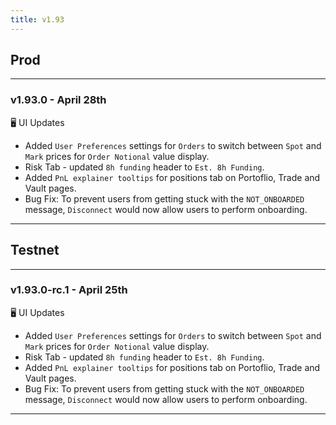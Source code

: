 ```yaml
---
title: v1.93
---
```

## Prod
---
### v1.93.0 - April 28th
🖥️  UI Updates
* Added `User Preferences` settings for `Orders` to switch between `Spot` and `Mark` prices for `Order Notional` value display.
* Risk Tab - updated `8h funding` header to `Est. 8h Funding`.
* Added `PnL explainer tooltips` for positions tab on Portoflio, Trade and Vault pages.
* Bug Fix: To prevent users from getting stuck with the `NOT_ONBOARDED` message, `Disconnect` would now allow users to perform onboarding.
---
## Testnet
---
### v1.93.0-rc.1 - April 25th
🖥️  UI Updates
* Added `User Preferences` settings for `Orders` to switch between `Spot` and `Mark` prices for `Order Notional` value display.
* Risk Tab - updated `8h funding` header to `Est. 8h Funding`.
* Added `PnL explainer tooltips` for positions tab on Portoflio, Trade and Vault pages.
* Bug Fix: To prevent users from getting stuck with the `NOT_ONBOARDED` message, `Disconnect` would now allow users to perform onboarding.
---
